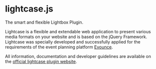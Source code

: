 lightcase.js
======

The smart and flexible Lightbox Plugin.

Lightcase is a flexible and extendable web application to present various media formats on your website and is based on the jQuery Framework. Lightcase was specially developed and successfully applied for the requirements of the event planning platform [Evounce](
https://www.evounce.ch).

All information, documentation and developer guidelines are available on the [official lightcase plugin website](
https://cornel.bopp-art.com/lightcase/).
